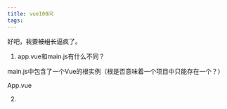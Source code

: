 ```yaml
---
title: vue100问
tags:
---
```

好吧，我要~~被组长~~逼疯了。

1. app.vue和main.js有什么不同？

main.js中包含了一个Vue的根实例（根是否意味着一个项目中只能存在一个？）

App.vue

2.